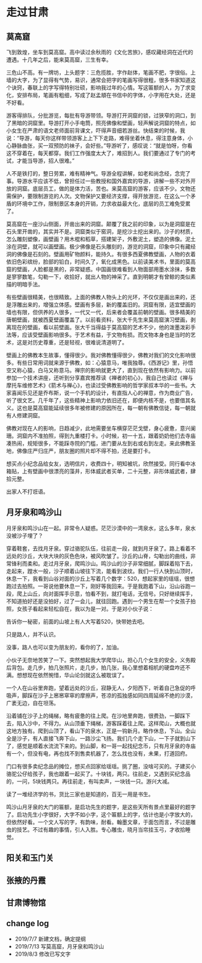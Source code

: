 # 走过甘肃

## 莫高窟

飞到敦煌，坐车到莫高窟。高中读过余秋雨的《文化苦旅》，感叹藏经洞在近代的遭遇。十几年之后，能来莫高窟，三生有幸。

三危山不高。有一牌坊，上头题字：三危揽胜，字作赵体，笔画不肥，字很俗。上墙的大字，为了显得有气势，易识，通常会把字的笔画写得很粗，很多书家知道这个诀窍，春联上的字写得特别壮硕，影响我过年的心情。写这匾额的人，为了求变化，安排布局，笔画有粗细，写成了赵孟頫在书信中的字体，小字用在大处，还是不好看。

游客得排队，分批游览，每批有导游带领。导游打开洞窟的锁，过狭窄的洞口，到了黑暗的洞窟里。导游打开小手电筒，照亮佛像和壁画，轻声解说洞窟的特点，如小女生在严肃的语文老师面前背课文，吓得声音细若游丝。快结束的时候，我说：“导游，每天你这样带领游客上上下下走路，难得坐着休息，得注意身体，小心静脉曲张，买一双预防的袜子，会好些。”导游听了，感叹说：“就是怕呀，你看这不穿着在，每天都穿。我们工作强度太大了，难招到人。我们要通过了专门的考试，才能当导游，招人很难。”

人不是铁打的，整日劳累，难有精神气。导游全程讲解，如老和尚念经，念完了事。导游水平应该不低，曾担任过一些教授和国外嘉宾的导游，讲解一些不对外开放的洞窟。底层员工，做的是体力活，苦也。来莫高窟的游客，应该不少。文物还需保护，要限制游览的人次。文物保护又要经济支撑，得开放游览，在这么一个矛盾的环境中工作，限制景区本身的开销，力求收益最大化，底层的员工难免受累了。

莫高窟在一座沙山侧面，开凿出来的洞窟。颠覆了我之前的印象，以为是洞窟是在石头里开凿的，其实并不是。洞窟类似于窑洞，是挖沙土挖出来的。沙子的材质，怎么雕刻塑像，画壁画？用木棍和稻草，搭建架子，外敷泥土，塑造的佛像。泥土涂在洞壁，就可以画壁画。极少佛像是石头雕刻的，游览的洞窟，印象中只有藏经洞的佛像是石刻的。壁画用矿物颜料，能持久。有很多西夏佛教壁画，人物的衣着依旧色彩缤纷，脸部的铅白，时间久了，氧化成黑色。以前读美术书，里面的莫高窟的壁画，人脸都是黑的，非常疑惑。中国画很难看到人物面部用墨水涂抹，多数是寥寥数笔，勾勒一下，收拾好，就出人物的神采了。直到明朝才有曾鲸的类似素描的明暗手法。

有些壁画很精美，也很精致。上面的佛教人物头上的光环，不仅仅是画出来的，还是浮雕出来的，增强立体感。壁画有多层，新的覆盖旧的。洞窟有限，适宜壁画的墙也有限，但供养的人很多，一代又一代，后来者会覆盖前朝的壁画。很多精美的唐朝壁画，就被西夏壁画覆盖了。以前看资料，张大千先生来莫高窟演习壁画，剥离现在的壁画，看以前壁画。张大千当得益于莫高窟的艺术不少，他的泼墨泼彩手法等，应该受壁画影响很多。于艺术有益，于文物有损。而文物本身也是当时的艺术，这是对历史尊重，还是轻视，很难说清道明了。

壁画上的佛教本生故事，懂得很少。我对佛教懂得很少，佛教对我们的文化影响很多。有些日常用词就来源于佛教，如：心猿意马，唯我独尊。《西游记》里，孙悟空又称心猿，白马又称意马。禅宗的影响就更大了，直到现在依然有影响力。以前参加一个技术讲座，还听到分享嘉宾推荐读《禅者的初心》，我自己也读过《禅与摩托车维修艺术》《箭术与禅心》，也读过受佛教影响的哲学家叔本华的一些书。大家喜闻乐见还是乔布斯，说一个手机的设计，有直指人心的禅意，作为商业广告，听了很文艺。几千年了，这些精神上影响力依旧还在，即便内核不是，也要借其名义。这也是莫高窟能延续很多年被修建的原因所在，每一朝有佛教信徒，每一朝就有人修建洞窟。

佛教对现在人的影响，日趋减少，此地需要坐车横穿茫茫戈壁，身心疲惫，意兴阑珊。洞窟内不准拍照，得到九重楼打卡。小时候，初一十五，跟着奶奶他们去寺庙凑热闹，规矩很多，不能踩寺院的门槛，进门要从左到右或右到左走。来此佛教圣地，佛像庄严归庄严，朋友圈的照片却不得不拍，还是要打卡。

想买点小纪念品给女友，选明信片，收费四十，明知被坑，欣然接受。同行看中冰箱贴，上有壁画中很漂亮的藻井，形体威武者买单，二十元整，非形体威武者，肆拾元整。

出家人不打诳语。

## 月牙泉和鸣沙山

月牙泉和鸣沙山在一起。非常令人疑惑。茫茫沙漠中的一湾泉水，这么多年，泉水没被沙子埋了？

穿着鞋套，去找月牙泉。穿过骆驼队伍，往前走一段，就到月牙泉了。路上看着不远处的沙丘，大块大块的灰色色块，被风吹皱了。沙丘的山脊，勾勒出的曲线，非常锋利而柔和。走过月牙泉，爬鸣沙山。鸣沙山的沙子非常细腻，脚踩着陷下去，走起来，蹚水一般，沙子顺着山坡往下流，能看到波纹。我们一行人快到山顶时，休息一下，我看到山谷对面的沙丘上写着几个数字：520，想起家里的瑶瑶，很想跑过去拍照。一哥说他要休息一下，刚好等我回来。于是我跑着下山，沿山谷跑一段，爬上山丘，向对面挥手示意，怕看不到，就打电话，无信号。只好继续挥手，不知道拍好还是没拍好，过了一会儿，就往回跑。遇到一个男生在帮一个女孩子拍照，女孩子看起来轻松自在，我以为是一对。于是对小伙子说：

告诉你一秘密，前面的山坡上有人大写着520，快带她去吧。

只是路人，并不认识。

没事，路人也可以变为朋友的，看你的了，加油。

小伙子无奈地苦笑了一下。突然想起我大学爬华山，担心几个女生的安全，义务殿后背包。走几步，拍几张照片，走几步，拍几张，我心里想着相机的硬盘咋还不满。想想现在依然惋惜，华山论剑就这么被耽误了。

一个人在山谷里奔跑，望着远处的沙丘，寂静无人，夕阳西下，听着自己急促的呼吸声，脚踩在沙子上窸窸窣窣的摩擦声，苍凉的孤独感如同四周延绵不绝的沙漠，广袤无边，自在坦荡。

沿着铺在沙子上的绳梯，略有疲惫的往上爬。在沙地里奔跑，很费劲，一脚踩下去，陷入沙中，不得力。从山顶垂下绳梯，游客踩着往上爬。这样爬山，大概也就这地方独有。爬到山顶了，看山下的泉水，正是一钩新月。略作休息，下山。全山全是沙子，有人直接飞奔下山，一路沙尘飞扬。我们几个走下山，一下子就到山下了，感觉是顺着水流流下来的。到山脚，和一哥一起找纪念币，只有月牙泉的寺庙有一个，但没有电，再也找不到售卖机器了，怎么找也没有，未果，打道回府。

门口有很多卖纪念品的摊位，想买点回家给瑶瑶。挑了圈，没啥可买的。子建买小骆驼公仔给孩子，我也跟着一起买了。十块钱，两只。往前走，又遇到买纪念品的，一问，5块钱两只。再往前走，有叫卖声，一块钱一只。游兴大减。

读了一堆经济学的书，货比三家也是知道的，百无一用是书生。

鸣沙山月牙泉的大门的匾额，是启功先生的题字，是这些天所有景点里最好的题字了。启功先生小字很好，大字不如小字，这个匾额上的字，估计也是小字放大的，但依然好看。一个文人写的字，有韵味，耐看。翰墨文章，于面包而言，不过是雕虫的技艺。不过有趣的事情，引人入胜。专心雕虫，晓月当帘挂玉弓，才收拾睡觉。

## 阳关和玉门关

## 张掖的丹霞

## 甘肃博物馆

## change log

- 2019/7/7 新建文档，确定提纲
- 2019/7/13 写莫高窟，月牙泉和鸣沙山
- 2019/8/3 修改已写文字
